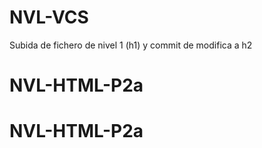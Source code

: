 # NVL-VCS
Subida de fichero de nivel 1 (h1) y commit de modifica a h2
# NVL-HTML-P2a
# NVL-HTML-P2a
